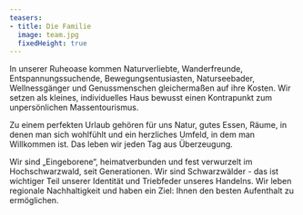 ```yaml
---
teasers:
- title: Die Familie
  image: team.jpg
  fixedHeight: true
---
```


In unserer Ruheoase kommen Naturverliebte, Wanderfreunde, Entspannungssuchende, Bewegungsentusiasten, Naturseebader, Wellnessgänger und Genussmenschen gleichermaßen auf ihre Kosten. Wir setzen als kleines, individuelles Haus bewusst einen Kontrapunkt zum unpersönlichen Massentourismus.

Zu einem perfekten Urlaub gehören für uns Natur, gutes Essen, Räume, in denen man sich wohlfühlt und ein herzliches Umfeld, in dem man Willkommen ist. Das leben wir jeden Tag aus Überzeugung.

Wir sind „Eingeborene“, heimatverbunden und fest verwurzelt im Hochschwarzwald, seit Generationen. Wir sind Schwarzwälder - das ist wichtiger Teil unserer Identität und Triebfeder unseres Handelns. Wir leben regionale Nachhaltigkeit und haben ein Ziel: Ihnen den besten Aufenthalt zu ermöglichen.
